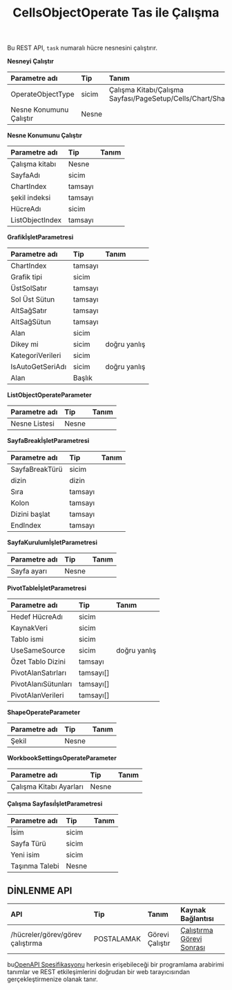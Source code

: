 ﻿---
title: CellsObjectOperate Tas ile Çalışma
second_title: Aspose.Cells Cloud Documen
type: docs
url: /tr/tasks/cells-object-operate/
aliases: [/working-with-cellsobjectoperate-task/]
description: "Cells.Cloud API için Excel çalıştır: hücreler nesnesi çalıştırma görevi"
weight: 20
---
Bu REST API, `task` numaralı hücre nesnesini çalıştırır.

**Nesneyi Çalıştır**

|Parametre adı|Tip|Tanım|
|:- |:- |:- |
| OperateObjectType| sicim| Çalışma Kitabı/Çalışma Sayfası/PageSetup/Cells/Chart/Shape/ListObject/PivotTable/WorkbookSettings/PageBreak|
| Nesne Konumunu Çalıştır| Nesne||

**Nesne Konumunu Çalıştır**

|Parametre adı|Tip|Tanım|
|:- |:- |:- |
| Çalışma kitabı| Nesne||
| SayfaAdı| sicim||
| ChartIndex| tamsayı||
| şekil indeksi| tamsayı||
| HücreAdı| sicim||
| ListObjectIndex| tamsayı||


**GrafikİşletParametresi**

|Parametre adı|Tip|Tanım|
|:- |:- |:- |
| ChartIndex| tamsayı||
| Grafik tipi| sicim||
| ÜstSolSatır| tamsayı||
|Sol Üst Sütun| tamsayı||
| AltSağSatır| tamsayı||
| AltSağSütun| tamsayı||
| Alan| sicim||
| Dikey mi| sicim| doğru yanlış|
| KategoriVerileri| sicim||
| IsAutoGetSeriAdı| sicim| doğru yanlış|
| Alan| Başlık||

**ListObjectOperateParameter** 

|Parametre adı|Tip|Tanım|
|:- |:- |:- |
| Nesne Listesi| Nesne||

**SayfaBreakİşletParametresi**

|Parametre adı|Tip|Tanım|
|:- |:- |:- |
| SayfaBreakTürü| sicim||
| dizin| dizin||
| Sıra| tamsayı||
| Kolon| tamsayı||
| Dizini başlat| tamsayı||
| EndIndex| tamsayı||


**SayfaKurulumİşletParametresi**

|Parametre adı|Tip|Tanım|
|:- |:- |:- |
| Sayfa ayarı| Nesne||


**PivotTableİşletParametresi**

|Parametre adı|Tip|Tanım|
|:- |:- |:- |
| Hedef HücreAdı| sicim||
| KaynakVeri| sicim||
| Tablo ismi| sicim||
| UseSameSource| sicim| doğru yanlış|
| Özet Tablo Dizini| tamsayı||
| PivotAlanSatırları|tamsayı[]||
| PivotAlanıSütunları|tamsayı[]||
|PivotAlanVerileri|tamsayı[]||


**ShapeOperateParameter**


|Parametre adı|Tip|Tanım|
|:- |:- |:- |
| Şekil| Nesne||


**WorkbookSettingsOperateParameter**


|Parametre adı|Tip|Tanım|
|:- |:- |:- |
| Çalışma Kitabı Ayarları| Nesne||

**Çalışma SayfasıİşletParametresi**


|Parametre adı|Tip|Tanım|
|:- |:- |:- |
| İsim| sicim||
| Sayfa Türü| sicim||
| Yeni isim| sicim||
| Taşınma Talebi| Nesne||

## DİNLENME API

|**API**|**Tip**|**Tanım**|**Kaynak Bağlantısı**|
|:- |:- |:- |:- |
|/hücreler/görev/görev çalıştırma|POSTALAMAK|Görevi Çalıştır|[Çalıştırma Görevi Sonrası](https://apireference.aspose.cloud/cells/#/Task/PostRunTask)|

 bu[OpenAPI Spesifikasyonu](https://apireference.aspose.cloud/cells/#/Workbook/PostImportData) herkesin erişebileceği bir programlama arabirimi tanımlar ve REST etkileşimlerini doğrudan bir web tarayıcısından gerçekleştirmenize olanak tanır.

